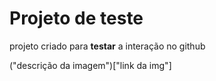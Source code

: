 # Projeto de teste

projeto criado para **testar** a interação no github

("descrição da imagem")["link da img"]

<img>
